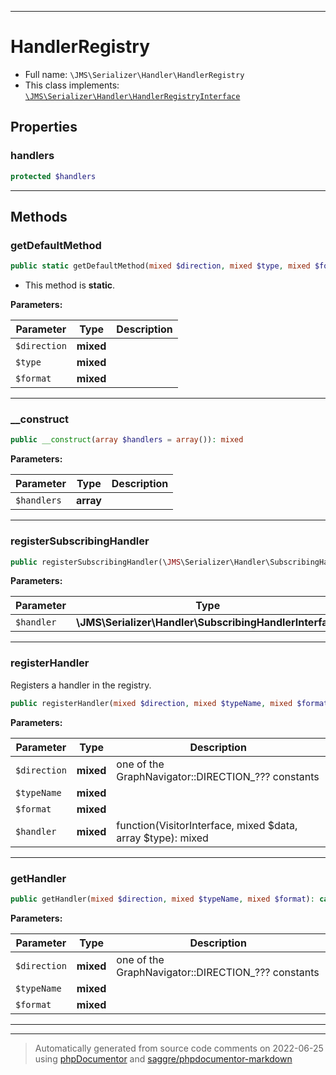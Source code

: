 ***

# HandlerRegistry





* Full name: `\JMS\Serializer\Handler\HandlerRegistry`
* This class implements:
[`\JMS\Serializer\Handler\HandlerRegistryInterface`](./HandlerRegistryInterface.md)



## Properties


### handlers



```php
protected $handlers
```






***

## Methods


### getDefaultMethod



```php
public static getDefaultMethod(mixed $direction, mixed $type, mixed $format): mixed
```



* This method is **static**.




**Parameters:**

| Parameter | Type | Description |
|-----------|------|-------------|
| `$direction` | **mixed** |  |
| `$type` | **mixed** |  |
| `$format` | **mixed** |  |




***

### __construct



```php
public __construct(array $handlers = array()): mixed
```








**Parameters:**

| Parameter | Type | Description |
|-----------|------|-------------|
| `$handlers` | **array** |  |




***

### registerSubscribingHandler



```php
public registerSubscribingHandler(\JMS\Serializer\Handler\SubscribingHandlerInterface $handler): void
```








**Parameters:**

| Parameter | Type | Description |
|-----------|------|-------------|
| `$handler` | **\JMS\Serializer\Handler\SubscribingHandlerInterface** |  |




***

### registerHandler

Registers a handler in the registry.

```php
public registerHandler(mixed $direction, mixed $typeName, mixed $format, mixed $handler): void
```








**Parameters:**

| Parameter | Type | Description |
|-----------|------|-------------|
| `$direction` | **mixed** | one of the GraphNavigator::DIRECTION_??? constants |
| `$typeName` | **mixed** |  |
| `$format` | **mixed** |  |
| `$handler` | **mixed** | function(VisitorInterface, mixed $data, array $type): mixed |




***

### getHandler



```php
public getHandler(mixed $direction, mixed $typeName, mixed $format): callable|null
```








**Parameters:**

| Parameter | Type | Description |
|-----------|------|-------------|
| `$direction` | **mixed** | one of the GraphNavigator::DIRECTION_??? constants |
| `$typeName` | **mixed** |  |
| `$format` | **mixed** |  |




***


***
> Automatically generated from source code comments on 2022-06-25 using [phpDocumentor](http://www.phpdoc.org/) and [saggre/phpdocumentor-markdown](https://github.com/Saggre/phpDocumentor-markdown)

